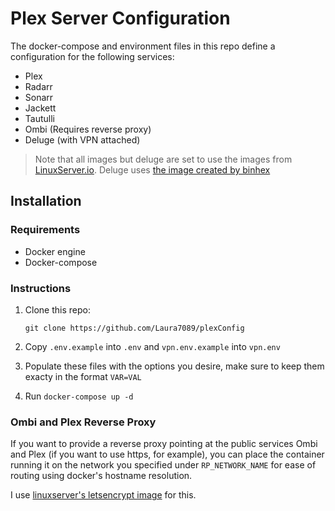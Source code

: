 # Plex Server Configuration

The docker-compose and environment files in this repo define a configuration for the following services:

- Plex
- Radarr
- Sonarr
- Jackett
- Tautulli
- Ombi (Requires reverse proxy)
- Deluge (with VPN attached)

> Note that all images but deluge are set to use the images from [LinuxServer.io](https://linuxserver.io).
> Deluge uses [the image created by binhex](https://github.com/binhex/arch-delugevpn)

## Installation

### Requirements
- Docker engine
- Docker-compose

### Instructions
1. Clone this repo:

   `git clone https://github.com/Laura7089/plexConfig`
2. Copy `.env.example` into `.env` and `vpn.env.example` into `vpn.env`
3. Populate these files with the options you desire, make sure to keep them exacty in the format `VAR=VAL`
4. Run `docker-compose up -d`

### Ombi and Plex Reverse Proxy
If you want to provide a reverse proxy pointing at the public services Ombi and Plex (if you want to use https, for example), you can place the container running it on the network you specified under `RP_NETWORK_NAME` for ease of routing using docker's hostname resolution.

I use [linuxserver's letsencrypt image](https://hub.docker.com/r/linuxserver/letsencrypt) for this.
